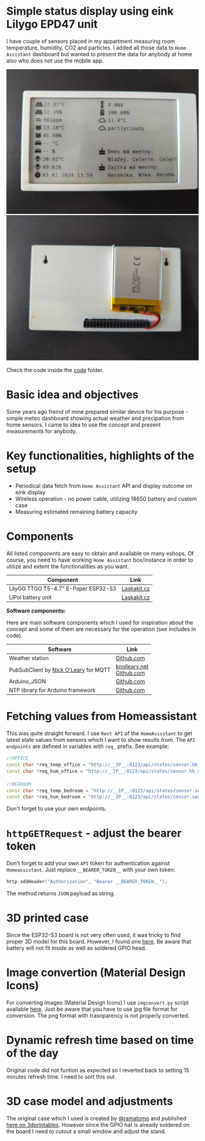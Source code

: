 # Simple status display using eink Lilygo EPD47 unit

I have couple of sensors placed in my appartment measuring room temperature, humidity, CO2 and particles. I added all those data to `Home Assistant` dashboard but wanted to present the data for anybody at home also who does not use the mobile app.

![Front side](images/20240203_140140_5220491365269653277.jpg)
![Back side](images/20240203_140036_8090161508967312431.jpg)

Check the code inside the [code](./code/) folder.

# Basic idea and objectives

Some years ago freind of mine prepared similar device for his purpose - simple meteo dashboard showing actual weather and precipation from home sensors. I came to idea to use the concept and present measurements for anybody. 

# Key functionalities, highlights of the setup

- Periodical data fetch from `Home Assistant` API and display outcome on eink display
- Wireless operation - no power cable, utilizing 18650 battery and custom case
- Measuring estimated remaining battery capacity
  
# Components

All listed components are easy to obtain and available on many eshops. Of course, you need to have working `Home Assistant` box/instance in order to utilize and extent the functionalities as you want.

| Component | Link |
| --- | --- |
| LilyGO TTGO T5-4.7" E-Paper ESP32-S3 | [Laskakit.cz](https://www.laskakit.cz/lilygo-ttgo-t5-4-7--e-paper-esp32-wifi-modul/) |
| LiPol battery unit | [Laskakit.cz](https://www.laskakit.cz/ehao-lipol-baterie-603048-900mah-3-7v/) |

**Software components:**

Here are main software components which I used for inspiration about the concept and some of them are necessary for the operation (see includes in code).

| Software | Link |
| --- | --- |
| Weather station | [Github.com](https://github.com/Xinyuan-LilyGO/LilyGo-EPD-4-7-OWM-Weather-Display) |
| PubSubClient by [Nick O'Leary](https://twitter.com/knolleary) for MQTT | [knolleary.net](https://pubsubclient.knolleary.net)<br>[Github.com](https://github.com/knolleary/pubsubclient) |
| Arduino_JSON | [Github.com](https://github.com/arduino-libraries/Arduino_JSON) | 
| NTP library for Arduino framework | [Github.com](https://github.com/sstaub/NTP) |

# Fetching values from Homeassistant

This was quite straight forward. I use `Rest API` of the `HomeAsisstant` to get latest state values from sensors which I want to show results from. The `API endpoints` are defined in variables with `req_` prefix. See example:

```c++
//OFFICE
const char *req_temp_office = "http://__IP__:8123/api/states/sensor.hb_office_space_temperature";
const char *req_hum_office = "http://__IP__:8123/api/states/sensor.hb_office_space_humidity";

//BEDROOM
const char *req_temp_bedroom = "http://__IP__:8123/api/states/sensor.sonoff_a4800539db_temperature";
const char *req_hum_bedroom = "http://__IP__:8123/api/states/sensor.sonoff_a4800539db_humidity";
```

Don't forget to use your own endpoints.

# `httpGETRequest` - adjust the bearer token

Don't forget to add your own `API` token for authentication against `Homeassistant`. Just replace `__BEARER_TOKEN__` with your own token:

```c++
http.addHeader("Authorization", "Bearer __BEARER_TOKEN__");
```

The method returns `JSON` payload as string.

# 3D printed case

Since the ESP32-S3 board is not very often used, it was tricky to find proper 3D model for this board. However, I found one [here](https://www.printables.com/model/522518-lilygo-t5-47-s3-e-paper-case). Be aware that battery will not fit inside as well as soldered GPIO head. 

# Image convertion (Material Design Icons)

For converting images (Material Design Icons) I use `imgconvert.py` script available [here](https://github.com/Xinyuan-LilyGO/LilyGo-EPD47/blob/master/scripts/imgconvert.py). Just be aware that you have to use jpg file format for conversion. The png format with trasnparency is not properly converted.

# Dynamic refresh time based on time of the day

Original code did not funtion as expected so I reverted back to setting 15 minutes refresh time. I need to sort this out.

# 3D case model and adjustments

The original case which I used is created by [@ramatomo](https://www.printables.com/@ramatomo_893887) and published [here on 3dprintables](https://www.printables.com/model/522518-lilygo-t5-47-s3-e-paper-case). However since the GPIO hat is already soldered on the board I need to cutout a small window and adjust the stand. 